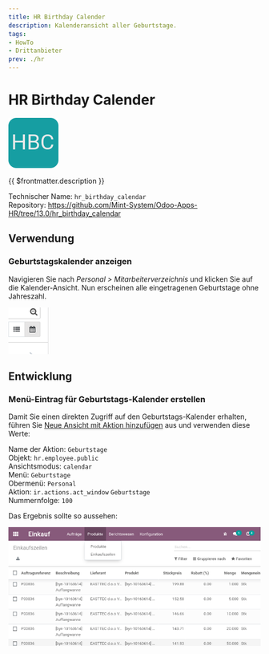 ```yaml
---
title: HR Birthday Calender
description: Kalenderansicht aller Geburtstage.
tags:
- HowTo
- Drittanbieter
prev: ./hr
---
```

# HR Birthday Calender
![](attachments/icon_hr_birthday_calendar.png)

{{ $frontmatter.description }}

Technischer Name: `hr_birthday_calendar`\
Repository: <https://github.com/Mint-System/Odoo-Apps-HR/tree/13.0/hr_birthday_calendar>

## Verwendung

### Geburtstagskalender anzeigen

Navigieren Sie nach *Personal > Mitarbeiterverzeichnis* und klicken Sie auf die Kalender-Ansicht. Nun erscheinen alle eingetragenen Geburtstage ohne Jahreszahl.

![](attachments/Kalender-Symbol.png)

## Entwicklung

### Menü-Eintrag für Geburtstags-Kalender erstellen

Damit Sie einen direkten Zugriff auf den Geburtstags-Kalender erhalten, führen Sie [Neue Ansicht mit Aktion hinzufügen](Development%20Actions.md#Neue%20Ansicht%20mit%20Aktion%20hinzufügen) aus und verwenden diese Werte:

Name der Aktion: `Geburtstage`\
Objekt: `hr.employee.public`\
Ansichtsmodus: `calendar`\
Menü: `Geburtstage`\
Obermenü: `Personal`\
Aktion: `ir.actions.act_window` `Geburtstage`\
Nummernfolge: `100`

Das Ergebnis sollte so aussehen:

![](attachments/Einkauf%20Einkaufszeilen.png)